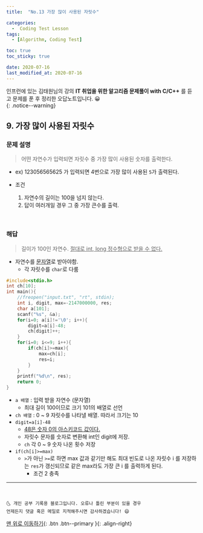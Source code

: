 ```yaml
---
title:  "No.13 가장 많이 사용된 자릿수" 

categories:
  -  Coding Test Lesson
tags:
  - [Algorithm, Coding Test]

toc: true
toc_sticky: true

date: 2020-07-16
last_modified_at: 2020-07-16
---
```


인프런에 있는 김태원님의 강의 **IT 취업을 위한 알고리즘 문제풀이 with C/C++** 를 듣고 문제를 푼 후 정리한 오답노트입니다. 😀  
{: .notice--warning}

## 9. 가장 많이 사용된 자릿수

### 문제 설명

> 어떤 자연수가 입력되면 자릿수 중 가장 많이 사용된 숫자를 출력한다.

- ex) 123056565625 가 입력되면 4번으로 가장 많이 사용된 `5`가 출력된다.

- 조건
  1. 자연수의 길이는 100을 넘지 않는다.
  2. 답이 여러개일 경우 그 중 가장 큰수를 출력.

<br>

### 해답

> 길이가 100인 자연수. <u>절대로 int, long 정수형으로 받을 수 없다.</u> 

- 자연수를 <u>문자열</u>로 받아야함.
  - 각 자릿수를 `char`로 다룸

```cpp
#include<stdio.h>
int ch[10];
int main(){
	//freopen("input.txt", "rt", stdin);
	int i, digit, max=-2147000000, res;
	char a[101];
	scanf("%s", &a);
	for(i=0; a[i]!='\0'; i++){
		digit=a[i]-48;
		ch[digit]++;
	}
	for(i=0; i<=9; i++){
		if(ch[i]>=max){
			max=ch[i];
			res=i;
		}
	}
	printf("%d\n", res);
	return 0;
}
```
- `a 배열` : 입력 받을 자연수 (문자열)
  - 최대 길이 100이므로 크기 101의 배열로 선언
- `ch 배열` : 0 ~ 9 자릿수를 나타낼 배열. 따라서 크기는 10
- `digit=a[i]-48`
  - <u>48은 숫자 0의 아스키코드 값이다.</u>
  - 자릿수 문자를 숫자로 변환해 int인 digit에 저장.
  - `ch` 각 0 ~ 9 숫자 나온 횟수 저장
- `if(ch[i]>=max)`
  - `>`가 아닌 `>=`로 하면 max 값과 같기만 해도 최대 빈도로 나온 자릿수 i 를 저장하는 `res`가 갱신되므로 같은 max라도 가장 큰 i 를 출력하게 된다.
    - 조건 2 충족

***
<br>

    🌜 개인 공부 기록용 블로그입니다. 오류나 틀린 부분이 있을 경우 
    언제든지 댓글 혹은 메일로 지적해주시면 감사하겠습니다! 😄

[맨 위로 이동하기](#){: .btn .btn--primary }{: .align-right}